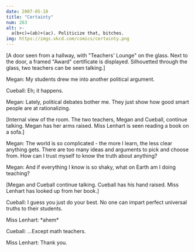 ```yaml
---
date: 2007-05-18
title: "Certainty"
num: 263
alt: >-
  a(b+c)=(ab)+(ac). Politicize that, bitches.
img: https://imgs.xkcd.com/comics/certainty.png
---
```

[A door seen from a hallway, with "Teachers' Lounge" on the glass. Next to the door, a framed "Award" certificate is displayed. Silhouetted through the glass, two teachers can be seen talking.]

Megan: My students drew me into another political argument.

Cueball: Eh; it happens.

Megan: Lately, political debates bother me. They just show how good smart people are at rationalizing.

[Internal view of the room. The two teachers, Megan and Cueball, continue talking. Megan has her arms raised. Miss Lenhart is seen reading a book on a sofa.]

Megan: The world is so complicated - the more I learn, the less clear anything gets. There are too many ideas and arguments to pick and choose from. How can I trust myself to know the truth about anything?

Megan: And if everything I know is so shaky, what on Earth am I doing teaching?

[Megan and Cueball continue talking. Cueball has his hand raised. Miss Lenhart has looked up from her book.]

Cueball: I guess you just do your best. No one can impart perfect universal truths to their students.

Miss Lenhart: \*ahem\*

Cueball: ...Except math teachers.

Miss Lenhart: Thank you.